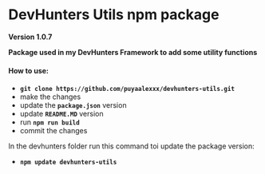 # DevHunters Utils npm package
**Version 1.0.7**

**Package used in my DevHunters Framework to add some utility functions**

#### How to use:

- **`git clone https://github.com/puyaalexxx/devhunters-utils.git`**
- make the changes
- update the **`package.json`** version
- update **`README.MD`** version
- run **`npm run build`**
- commit the changes

 In the devhunters folder run this command toi update the package version:
- **`npm update devhunters-utils`**
